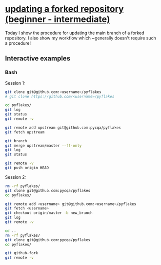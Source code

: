 # [updating a forked repository (beginner - intermediate)](https://youtu.be/MSYqb9EWjto)

Today I show the procedure for updating the main branch of a forked repository.  I also show my workflow which ~generally doesn't require such a procedure!

## Interactive examples

### Bash

Session 1:

```bash
git clone git@github.com:<username>/pyflakes
# git clone https://github.com/<username>/pyflakes

cd pyflakes/
git log
git status
git remote -v

git remote add upstream git@github.com:pycqa/pyflakes
git fetch upstream

git branch
git merge upstream/master --ff-only
git log
git status

git remote -v
git push origin HEAD
```

Session 2:

```bash
rm -rf pyflakes/
git clone git@github.com:pycqa/pyflakes
cd pyflakes/

git remote add <username> git@github.com:<username>/pyflakes
git fetch <username>
git checkout origin/master -b new_branch
git log
git remote -v

cd ..
rm -rf pyflakes/
git clone git@github.com:pycqa/pyflakes
cd pyflakes/

git github-fork
git remote -v
```
